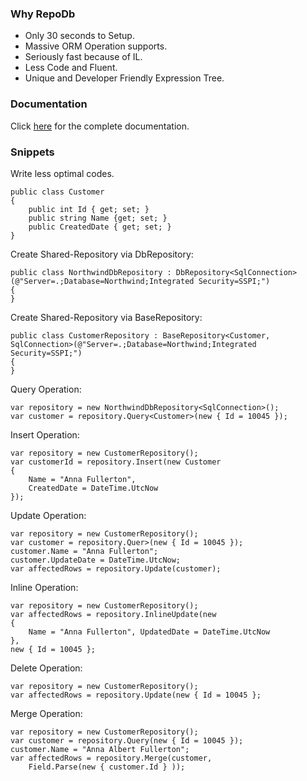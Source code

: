 ### Why RepoDb

 - Only 30 seconds to Setup.
 - Massive ORM Operation supports.
 - Seriously fast because of IL.
 - Less Code and Fluent.
 - Unique and Developer Friendly Expression Tree.

### Documentation
Click [here](https://repodb.readthedocs.io/en/latest/index.html) for the complete documentation.

### Snippets

Write less optimal codes.
```
public class Customer
{
	public int Id { get; set; }
	public string Name {get; set; }
	public CreatedDate { get; set; }
}
```
Create Shared-Repository via DbRepository:
```
public class NorthwindDbRepository : DbRepository<SqlConnection>(@"Server=.;Database=Northwind;Integrated Security=SSPI;")
{
}
```
Create Shared-Repository via BaseRepository:
```
public class CustomerRepository : BaseRepository<Customer, SqlConnection>(@"Server=.;Database=Northwind;Integrated Security=SSPI;")
{
}
```
Query Operation:
```
var repository = new NorthwindDbRepository<SqlConnection>();
var customer = repository.Query<Customer>(new { Id = 10045 });
```
Insert Operation:
```
var repository = new CustomerRepository();
var customerId = repository.Insert(new Customer
{
	Name = "Anna Fullerton",
	CreatedDate = DateTime.UtcNow
});
```
Update Operation:
```
var repository = new CustomerRepository();
var customer = repository.Quer>(new { Id = 10045 });
customer.Name = "Anna Fullerton";
customer.UpdateDate = DateTime.UtcNow;
var affectedRows = repository.Update(customer);
```
Inline Operation:
```
var repository = new CustomerRepository();
var affectedRows = repository.InlineUpdate(new
{
	Name = "Anna Fullerton", UpdatedDate = DateTime.UtcNow
},
new { Id = 10045 };
```
Delete Operation:
```
var repository = new CustomerRepository();
var affectedRows = repository.Update(new { Id = 10045 };
```
Merge Operation:
```
var repository = new CustomerRepository();
var customer = repository.Query(new { Id = 10045 });
customer.Name = "Anna Albert Fullerton";
var affectedRows = repository.Merge(customer,
	Field.Parse(new { customer.Id } ));
```